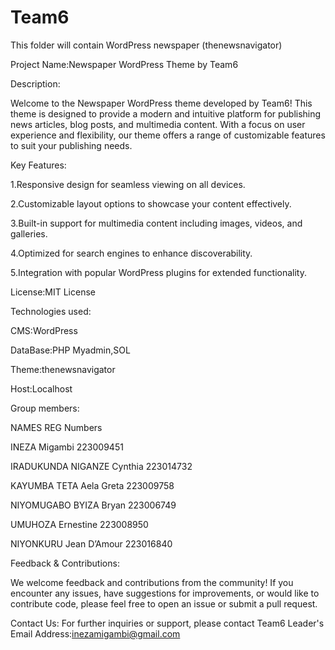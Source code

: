 # Team6
This folder will contain WordPress newspaper (thenewsnavigator)


Project Name:Newspaper WordPress Theme by Team6


Description:


Welcome to the Newspaper WordPress theme developed by Team6! 
This theme is designed to provide a modern and intuitive platform for publishing news articles, blog posts, and multimedia content. 
With a focus on user experience and flexibility, our theme offers a range of customizable features to suit your publishing needs. 


Key Features:


1.Responsive design for seamless viewing on all devices.


2.Customizable layout options to showcase your content effectively.


3.Built-in support for multimedia content including images, videos, and galleries.


4.Optimized for search engines to enhance discoverability.


5.Integration with popular WordPress plugins for extended functionality.


License:MIT License


Technologies used:


CMS:WordPress


DataBase:PHP Myadmin,SOL


Theme:thenewsnavigator


Host:Localhost


Group members:


 NAMES                       REG Numbers

 
INEZA Migambi	               223009451


IRADUKUNDA NIGANZE Cynthia	 223014732


KAYUMBA TETA Aela Greta	     223009758


NIYOMUGABO BYIZA Bryan	     223006749


UMUHOZA Ernestine	           223008950


NIYONKURU Jean D’Amour 	     223016840



    

Feedback & Contributions:


We welcome feedback and contributions from the community! If you encounter any issues, have suggestions for improvements, or would like to contribute code, please feel free to open an issue or submit a pull request.


Contact Us:
For further inquiries or support, please contact Team6 Leader's Email Address:inezamigambi@gmail.com








